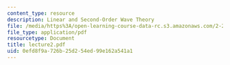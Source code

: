 ```yaml
---
content_type: resource
description: Linear and Second-Order Wave Theory
file: /media/https%3A/open-learning-course-data-rc.s3.amazonaws.com/2-24-ocean-wave-interaction-with-ships-and-offshore-energy-systems-13-022-spring-2002/0efd8f9a726b25d254ed99e162a541a1_lecture2.pdf
file_type: application/pdf
resourcetype: Document
title: lecture2.pdf
uid: 0efd8f9a-726b-25d2-54ed-99e162a541a1
---
```


